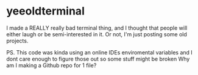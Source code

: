 # yeeoldterminal
I made a REALLY really bad terminal thing, and I thought that people will either laugh or be semi-interested in it.
Or not, I'm just posting some old projects.

PS. This code was kinda using an online IDEs enviromental variables and I dont care enough to figure those out so some stuff might be broken
Why am I making a Github repo for 1 file?
